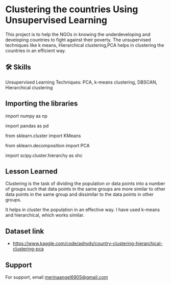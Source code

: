 
# Clustering the countries Using Unsupervised Learning

This project is to help the NGOs in knowing the underdeveloping and developing countries to fight against their poverty. The unsupervised techniques like k means, Hierarchical clustering,PCA helps in clustering the countries in an efficient way.
## 🛠 Skills
Unsupervised Learning Techniques: PCA, k-means clustering, DBSCAN, Hierarchical clustering


## Importing the libraries

import numpy as np

import pandas as pd

from sklearn.cluster import KMeans

from sklearn.decomposition import PCA

import scipy.cluster.hierarchy as shc
## Lesson Learned


Clustering is the task of dividing the population or data points into a number of groups such that data points in the same groups are more similar to other data points in the same group and dissimilar to the data points in other groups.

It helps in cluster the population in an effective way. I have used k-means and hierarchical, which works similar. 
## Dataset link


- https://www.kaggle.com/code/ashydv/country-clustering-hierarchical-clustering-pca
## Support

For support, email merinaangel6905@gmail.com


